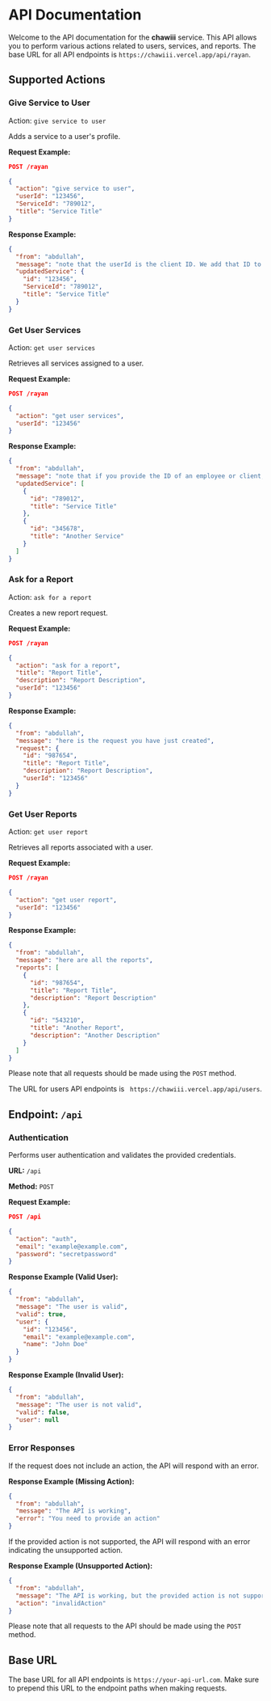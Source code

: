 # API Documentation

Welcome to the API documentation for the **chawiii** service. This API allows you to perform various actions related to users, services, and reports. The base URL for all API endpoints is `https://chawiii.vercel.app/api/rayan`.

## Supported Actions

### Give Service to User
Action: `give service to user`

Adds a service to a user's profile.

**Request Example:**
```json
POST /rayan

{
  "action": "give service to user",
  "userId": "123456",
  "ServiceId": "789012",
  "title": "Service Title"
}
```

**Response Example:**
```json
{
  "from": "abdullah",
  "message": "note that the userId is the client ID. We add that ID to an array of clients. You can find the updated service version.",
  "updatedService": {
    "id": "123456",
    "ServiceId": "789012",
    "title": "Service Title"
  }
}
```

### Get User Services
Action: `get user services`

Retrieves all services assigned to a user.

**Request Example:**
```json
POST /rayan

{
  "action": "get user services",
  "userId": "123456"
}
```

**Response Example:**
```json
{
  "from": "abdullah",
  "message": "note that if you provide the ID of an employee or client, the return will be the assigned services",
  "updatedService": [
    {
      "id": "789012",
      "title": "Service Title"
    },
    {
      "id": "345678",
      "title": "Another Service"
    }
  ]
}
```

### Ask for a Report
Action: `ask for a report`

Creates a new report request.

**Request Example:**
```json
POST /rayan

{
  "action": "ask for a report",
  "title": "Report Title",
  "description": "Report Description",
  "userId": "123456"
}
```

**Response Example:**
```json
{
  "from": "abdullah",
  "message": "here is the request you have just created",
  "request": {
    "id": "987654",
    "title": "Report Title",
    "description": "Report Description",
    "userId": "123456"
  }
}
```

### Get User Reports
Action: `get user report`

Retrieves all reports associated with a user.

**Request Example:**
```json
POST /rayan

{
  "action": "get user report",
  "userId": "123456"
}
```

**Response Example:**
```json
{
  "from": "abdullah",
  "message": "here are all the reports",
  "reports": [
    {
      "id": "987654",
      "title": "Report Title",
      "description": "Report Description"
    },
    {
      "id": "543210",
      "title": "Another Report",
      "description": "Another Description"
    }
  ]
}
```

Please note that all requests should be made using the `POST` method.


 The  URL for users API endpoints is ` https://chawiii.vercel.app/api/users`.

## Endpoint: `/api`

### Authentication

Performs user authentication and validates the provided credentials.

**URL:** `/api`

**Method:** `POST`

**Request Example:**
```json
POST /api

{
  "action": "auth",
  "email": "example@example.com",
  "password": "secretpassword"
}
```

**Response Example (Valid User):**
```json
{
  "from": "abdullah",
  "message": "The user is valid",
  "valid": true,
  "user": {
    "id": "123456",
    "email": "example@example.com",
    "name": "John Doe"
  }
}
```

**Response Example (Invalid User):**
```json
{
  "from": "abdullah",
  "message": "The user is not valid",
  "valid": false,
  "user": null
}
```

### Error Responses

If the request does not include an action, the API will respond with an error.

**Response Example (Missing Action):**
```json
{
  "from": "abdullah",
  "message": "The API is working",
  "error": "You need to provide an action"
}
```

If the provided action is not supported, the API will respond with an error indicating the unsupported action.

**Response Example (Unsupported Action):**
```json
{
  "from": "abdullah",
  "message": "The API is working, but the provided action is not supported",
  "action": "invalidAction"
}
```

Please note that all requests to the API should be made using the `POST` method.

## Base URL

The base URL for all API endpoints is `https://your-api-url.com`. Make sure to prepend this URL to the endpoint paths when making requests.
